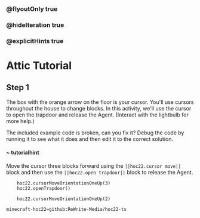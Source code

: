 ### @flyoutOnly true
### @hideIteration true
### @explicitHints true


# Attic Tutorial

## Step 1
The box with the orange arrow on the floor is your cursor. You'll use cursors throughout the house to change blocks. In this activity, we'll use the cursor to open the trapdoor and release the Agent. (Interact with the lightbulb for more help.)

The included example code is broken, can you fix it? Debug the code by running it to see what it does and then edit it to the correct solution.

#### ~ tutorialhint 
Move the cursor three blocks forward using the ``||hoc22.cursor move||`` block and then use the ``||hoc22.open trapdoor||`` block to release the Agent.


```ghost
    hoc22.cursorMoveOrientationOneUp(3)
    hoc22.openTrapdoor()
```
```template
    hoc22.cursorMoveOrientationOneUp(2)     
```
```package
minecraft-hoc22=github:ReWrite-Media/hoc22-ts
```